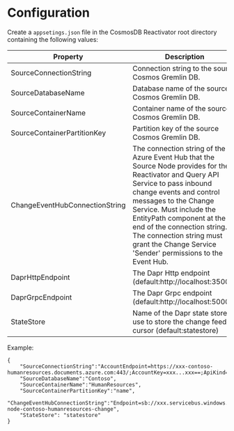 # Configuration

Create a ```appsetings.json``` file in the CosmosDB Reactivator root directory containing the following values:

|Property|Description|
|----|-------------------|
|SourceConnectionString|Connection string to the source Cosmos Gremlin DB.|
|SourceDatabaseName|Database name of the source Cosmos Gremlin DB.|
|SourceContainerName|Container name of the source Cosmos Gremlin DB.|
|SourceContainerPartitionKey|Partition key of the source Cosmos Gremlin DB.|
|ChangeEventHubConnectionString| The connection string of the Azure Event Hub that the Source Node provides for the Reactivator and Query API Service to pass inbound change events and control messages to the Change Service. Must include the EntityPath component at the end of the connection string. The connection string must grant the Change Service 'Sender' permissions to the Event Hub.|
|DaprHttpEndpoint|The Dapr Http endpoint (default:http://localhost:3500)|
|DaprGrpcEndpoint|The Dapr Grpc endpoint (default:http://localhost:50001)|
|StateStore|Name of the Dapr state store to use to store the change feed cursor (default:statestore)|


Example:

```
{
    "SourceConnectionString":"AccountEndpoint=https://xxx-contoso-humanresources.documents.azure.com:443/;AccountKey=xxx...xxx==;ApiKind=Gremlin;",
    "SourceDatabaseName":"Contoso",
    "SourceContainerName":"HumanResources",
    "SourceContainerPartitionKey":"name",
    "ChangeEventHubConnectionString":"Endpoint=sb://xxx.servicebus.windows.net/;SharedAccessKeyName=sender;SharedAccessKey=xxx...xxx=;EntityPath=source-node-contoso-humanresources-change",
    "StateStore": "statestore"
}
```